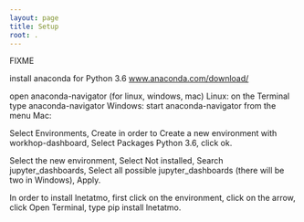 ```yaml
---
layout: page
title: Setup
root: .
---
```

FIXME

install anaconda  for Python 3.6 
www.anaconda.com/download/

open anaconda-navigator (for linux, windows, mac)
Linux: on the Terminal type anaconda-navigator
Windows: start anaconda-navigator from the menu
Mac: 

Select Environments, Create in order to Create a new environment with workhop-dashboard, Select Packages Python 3.6, click ok.

Select the new environment, Select Not installed, Search jupyter_dashboards, Select all possible jupyter_dashboards (there will be two in Windows), Apply.


In order to install lnetatmo, first click on the environment, click on the arrow, click Open Terminal, type pip install lnetatmo.
